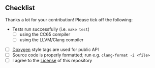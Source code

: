 ## Checklist

Thanks a lot for your contribution!
Please tick off the following:

- Tests run successfully (i.e. `make test`)
  - [ ] using the CC65 compiler
  - [ ] using the LLVM/Clang compiler
- [ ] [Doxygen](https://www.doxygen.nl/index.html) style tags are used for public API
- [ ] Source code is properly formatted; run e.g. `clang-format -i <file>`
- [ ] I agree to the [License](https://github.com/MEGA65/mega65-libc/blob/master/LICENSE) of this repository
